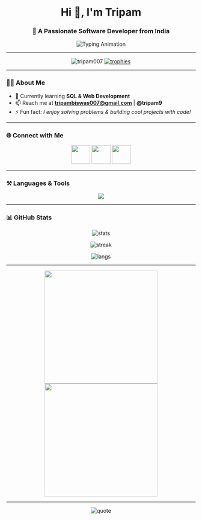 <!-- Banner -->
<h1 align="center">Hi 👋, I'm Tripam</h1>
<h3 align="center">🚀 A Passionate Software Developer from India</h3>

<p align="center">
  <img src="https://readme-typing-svg.herokuapp.com?size=22&duration=4000&color=00C2FF&center=true&vCenter=true&width=600&lines=Full+Stack+Developer+%7C+Problem+Solver;Passionate+about+AI+and+Web+Apps;Always+learning+new+tech+🚀" alt="Typing Animation" />
</p>


---

<!-- Badges -->
<p align="center">
  <img src="https://komarev.com/ghpvc/?username=tripam007&label=Profile%20Views&color=0e75b6&style=flat" alt="tripam007" /> 
  <a href="https://github.com/ryo-ma/github-profile-trophy"><img src="https://github-profile-trophy.vercel.app/?username=tripam007&theme=algolia&margin-w=10&margin-h=10" alt="trophies"/></a> 
</p>

---

### 🧑‍💻 About Me
- 🌱 Currently learning **SQL & Web Development**
- 📫 Reach me at **tripambiswas007@gmail.com** | **@tripam9**
- ⚡ Fun fact: *I enjoy solving problems & building cool projects with code!*

---

### 🌐 Connect with Me
<p align="center">
  <a href="https://linkedin.com/in/tripam-biswas-09b4b330a/" target="_blank"><img src="https://skillicons.dev/icons?i=linkedin" height="50"/></a>
  <a href="https://instagram.com/tripam9" target="_blank"><img src="https://skillicons.dev/icons?i=instagram" height="50"/></a>
  <a href="mailto:tripambiswas007@gmail.com" target="_blank"><img src="https://skillicons.dev/icons?i=gmail" height="50"/></a>
</p>

---

### ⚒️ Languages & Tools
<p align="center">
  <img src="https://skillicons.dev/icons?i=python,java,c,cpp,html,css,javascript,flask,git,mysql,pandas" />
</p>

---

### 📊 GitHub Stats
<p align="center">
  <img src="https://github-readme-stats.vercel.app/api?username=tripam007&show_icons=true&theme=tokyonight" alt="stats"/>
</p>
<p align="center">
  <img src="https://github-readme-streak-stats.herokuapp.com?user=tripam007&theme=tokyonight" alt="streak"/>
</p>
<p align="center">
  <img src="https://github-readme-stats.vercel.app/api/top-langs?username=tripam007&layout=compact&theme=tokyonight" alt="langs"/>
</p>

---

<p align="center">
  <img src="https://raw.githubusercontent.com/rajput2107/rajput2107/master/Assets/Developer.gif" width="300">
  <img src="https://raw.githubusercontent.com/rahulbanerjee26/githubProfileReadmeGenerator/main/gifs/code.gif" width="300">
</p>

---


<p align="center">
  <img src="https://quotes-github-readme.vercel.app/api?type=horizontal&theme=radical" alt="quote"/>
</p>

